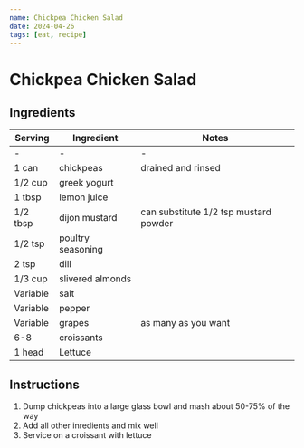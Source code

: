 ```yaml
---
name: Chickpea Chicken Salad
date: 2024-04-26
tags: [eat, recipe]
---
```


# Chickpea Chicken Salad

## Ingredients

| Serving | Ingredient | Notes |
|-|-|-|
| - | - | - |
| 1 can | chickpeas | drained and rinsed |
| 1/2 cup | greek yogurt |  |
| 1 tbsp | lemon juice |  |
| 1/2 tbsp | dijon mustard | can substitute 1/2 tsp mustard powder |
| 1/2 tsp | poultry seasoning |  |
| 2 tsp | dill |  |
| 1/3 cup | slivered almonds |  |
| Variable | salt |  |
| Variable | pepper |  |
| Variable | grapes | as many as you want |
| 6-8 | croissants |  |
| 1 head | Lettuce |  |

## Instructions

1. Dump chickpeas into a large glass bowl and mash about 50-75% of the way
1. Add all other inredients and mix well
1. Service on a croissant with lettuce
